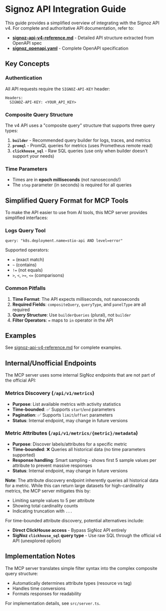 # Signoz API Integration Guide

This guide provides a simplified overview of integrating with the Signoz API v4. For complete and authoritative API documentation, refer to:
- **[signoz-api-v4-reference.md](./signoz-api-v4-reference.md)** - Detailed API structure extracted from OpenAPI spec
- **[signoz_openapi.yaml](./signoz_openapi.yaml)** - Complete OpenAPI specification

## Key Concepts

### Authentication
All API requests require the `SIGNOZ-API-KEY` header:
```
Headers:
  SIGNOZ-API-KEY: <YOUR_API_KEY>
```

### Composite Query Structure
The v4 API uses a "composite query" structure that supports three query types:
1. **`builder`** - Recommended query builder for logs, traces, and metrics
2. **`promql`** - PromQL queries for metrics (uses Prometheus remote read)
3. **`clickhouse_sql`** - Raw SQL queries (use only when builder doesn't support your needs)

### Time Parameters
- Times are in **epoch milliseconds** (not nanoseconds!)
- The `step` parameter (in seconds) is required for all queries

## Simplified Query Format for MCP Tools

To make the API easier to use from AI tools, this MCP server provides simplified interfaces:

### Logs Query Tool
```
query: "k8s.deployment.name=stio-api AND level=error"
```

Supported operators:
- `=` (exact match)
- `~` (contains)
- `!=` (not equals)
- `>`, `<`, `>=`, `<=` (comparisons)

### Common Pitfalls

1. **Time Format**: The API expects milliseconds, not nanoseconds
2. **Required Fields**: `compositeQuery`, `queryType`, and `panelType` are all required
3. **Query Structure**: Use `builderQueries` (plural), not `builder`
4. **Filter Operators**: `=` maps to `in` operator in the API

## Examples

See [signoz-api-v4-reference.md](./signoz-api-v4-reference.md) for complete examples.

## Internal/Unofficial Endpoints

The MCP server uses some internal SigNoz endpoints that are not part of the official API:

### Metrics Discovery (`/api/v1/metrics`)
- **Purpose**: List available metrics with activity statistics
- **Time-bounded**: ✅ Supports `start`/`end` parameters  
- **Pagination**: ✅ Supports `limit`/`offset` parameters
- **Status**: Internal endpoint, may change in future versions

### Metric Attributes (`/api/v1/metrics/{metric}/metadata`) 
- **Purpose**: Discover labels/attributes for a specific metric
- **Time-bounded**: ❌ Queries all historical data (no time parameters supported)
- **Response handling**: Smart sampling - shows first 5 sample values per attribute to prevent massive responses
- **Status**: Internal endpoint, may change in future versions

**Note**: The attribute discovery endpoint inherently queries all historical data for a metric. While this can return large datasets for high-cardinality metrics, the MCP server mitigates this by:
- Limiting sample values to 5 per attribute
- Showing total cardinality counts
- Indicating truncation with `...`

For time-bounded attribute discovery, potential alternatives include:
- **Direct ClickHouse access** - Bypass SigNoz API entirely  
- **SigNoz `clickhouse_sql` query type** - Use raw SQL through the official v4 API (unexplored option)

## Implementation Notes

The MCP server translates simple filter syntax into the complex composite query structure:
- Automatically determines attribute types (resource vs tag)
- Handles time conversions
- Formats responses for readability

For implementation details, see `src/server.ts`.